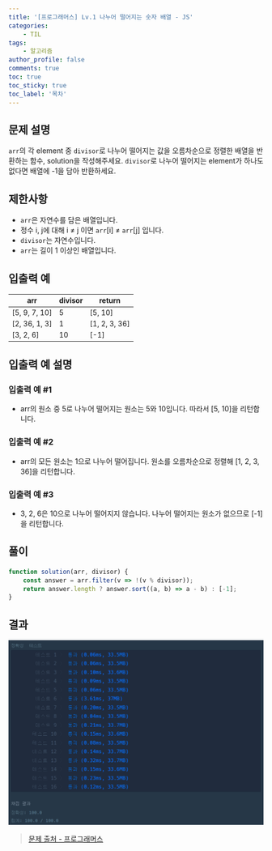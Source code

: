 ```yaml
---
title: '[프로그래머스] Lv.1 나누어 떨어지는 숫자 배열 - JS'
categories:
    - TIL
tags:
    - 알고리즘
author_profile: false
comments: true
toc: true
toc_sticky: true
toc_label: '목차'
---
```


## 문제 설명
`arr`의 각 element 중 `divisor`로 나누어 떨어지는 값을 오름차순으로 정렬한 배열을 반환하는 함수, solution을 작성해주세요.
`divisor`로 나누어 떨어지는 element가 하나도 없다면 배열에 -1을 담아 반환하세요.

## 제한사항
* `arr`은 자연수를 담은 배열입니다.
* 정수 i, j에 대해 i ≠ j 이면 `arr`[i] ≠ `arr`[j] 입니다.
* `divisor`는 자연수입니다.
* `arr`는 길이 1 이상인 배열입니다.

## 입출력 예

| arr           | divisor | return        |
|---------------|---------|---------------|
| [5, 9, 7, 10] | 5       | [5, 10]       |
| [2, 36, 1, 3] | 1       | [1, 2, 3, 36] |
| [3, 2, 6]     | 10      | [-1]          |

## 입출력 예 설명
### 입출력 예 #1
* arr의 원소 중 5로 나누어 떨어지는 원소는 5와 10입니다. 따라서 [5, 10]을 리턴합니다.

### 입출력 예 #2
* arr의 모든 원소는 1으로 나누어 떨어집니다. 원소를 오름차순으로 정렬해 [1, 2, 3, 36]을 리턴합니다.

### 입출력 예 #3
* 3, 2, 6은 10으로 나누어 떨어지지 않습니다. 나누어 떨어지는 원소가 없으므로 [-1]을 리턴합니다.

## 풀이
```javascript
function solution(arr, divisor) {
    const answer = arr.filter(v => !(v % divisor));
    return answer.length ? answer.sort((a, b) => a - b) : [-1];
}
```

## 결과
![result](/assets/images/2023/08-21/algorithm-16-result.png)

>[문제 출처 - 프로그래머스](https://school.programmers.co.kr/learn/courses/30/lessons/12910)